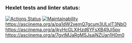 ### Hexlet tests and linter status:

[![Actions Status](https://github.com/Ingsip/frontend-project-44/actions/workflows/hexlet-check.yml/badge.svg)](https://github.com/Ingsip/frontend-project-44/actions)
[![Maintainability](https://api.codeclimate.com/v1/badges/ba7cd0f1817da7bb81e6/maintainability)](https://codeclimate.com/github/Ingsip/frontend-project-44/maintainability)
https://asciinema.org/a/pa1dW2xemQ7gcum3ULxlT3NbO
https://asciinema.org/a/jkyHcGLXiHzd6YFsXB49Jj5pv
https://asciinema.org/a/7gvtMJaRgMSJsajNZUan1H0m0
